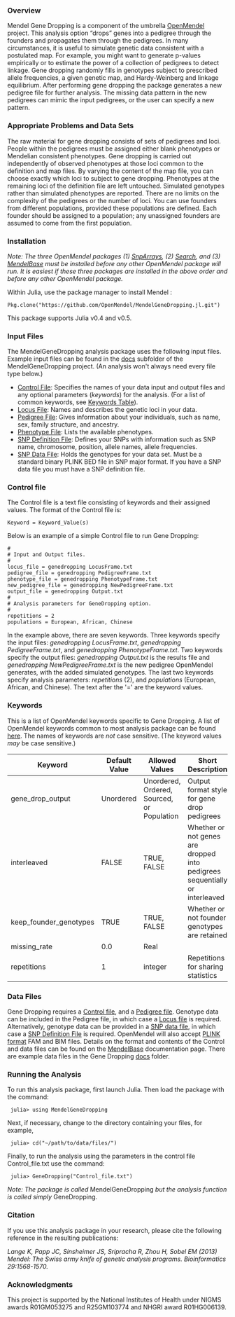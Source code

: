 ### Overview
Mendel Gene Dropping is a component of the umbrella [OpenMendel](https://openmendel.github.io) project. This analysis option “drops” genes into a pedigree through the founders and propagates them through the pedigrees. In many circumstances, it is useful to simulate genetic data consistent with a postulated map. For example, you might want to generate p-values empirically or to estimate the power of a collection of pedigrees to detect linkage. Gene dropping randomly fills in genotypes subject to prescribed allele frequencies, a given genetic map, and Hardy-Weinberg and linkage equilibrium. After performing gene dropping the package generates a new pedigree file for further analysis. The missing data pattern in the new pedigrees can mimic the input pedigrees, or the user can specify a new pattern.

### Appropriate Problems and Data Sets
The raw material for gene dropping consists of sets of pedigrees and loci. People within the pedigrees must be assigned either blank phenotypes or Mendelian consistent phenotypes. Gene dropping is carried out independently of observed phenotypes at those loci common to the definition and map files. By varying the content of the map file, you can choose exactly which loci to subject to gene dropping. Phenotypes at the remaining loci of the definition file are left untouched. Simulated genotypes rather than simulated phenotypes are reported. There are no limits on the complexity of the pedigrees or the number of loci. You can use founders from different populations, provided these populations are defined. Each founder should be assigned to a population; any unassigned founders are assumed to come from the first population.

### Installation
*Note: The three OpenMendel packages (1) [SnpArrays](https://openmendel.github.io/SnpArrays.jl/latest/), (2) [Search](https://openmendel.github.io/Search.jl), and (3) [MendelBase](https://openmendel.github.io/MendelBase.jl) must be installed before any other OpenMendel package will run. It is easiest if these three packages are installed in the above order and before any other OpenMendel package.*

Within Julia, use the package manager to install Mendel		:

    Pkg.clone("https://github.com/OpenMendel/MendelGeneDropping.jl.git")

This package supports Julia v0.4 and v0.5.

### Input Files
The MendelGeneDropping analysis package uses the following input files. Example input files can be found in the [docs](https://github.com/OpenMendel/MendelGeneDropping.jl/tree/master/docs) subfolder of the MendelGeneDropping project. (An analysis won't always need every file type below.)

* [Control File](#control-file): Specifies the names of your data input and output files and any optional parameters (*keywords*) for the analysis. (For a list of common keywords, see [Keywords Table](https://openmendel.github.io/MendelBase.jl/#keywords-table)).
* [Locus File](https://openmendel.github.io/MendelBase.jl/#locus-file): Names and describes the genetic loci in your data.
* [Pedigree File](https://openmendel.github.io/MendelBase.jl/#pedigree-file): Gives information about your individuals, such as name, sex, family structure, and ancestry.
* [Phenotype File](https://openmendel.github.io/MendelBase.jl/#phenotype-file): Lists the available phenotypes.
* [SNP Definition File](https://openmendel.github.io/MendelBase.jl/#snp-definition-file): Defines your SNPs with information such as SNP name, chromosome, position, allele names, allele frequencies.
* [SNP Data File](https://openmendel.github.io/MendelBase.jl/#snp-data-file): Holds the genotypes for your data set. Must be a standard binary PLINK BED file in SNP major format. If you have a SNP data file you must have a SNP definition file.

<a id="control-file"></a>
### Control file
The Control file is a text file consisting of keywords and their assigned values. The format of the Control file is:

	Keyword = Keyword_Value(s)

Below is an example of a simple Control file to run Gene Dropping:

	#
	# Input and Output files.
	#
	locus_file = genedropping LocusFrame.txt
	pedigree_file = genedropping PedigreeFrame.txt
	phenotype_file = genedropping PhenotypeFrame.txt
	new_pedigree_file = genedropping NewPedigreeFrame.txt
	output_file = genedropping Output.txt
	#
	# Analysis parameters for GeneDropping option.
	#
	repetitions = 2
	populations = European, African, Chinese

In the example above, there are seven keywords. Three keywords specify the input files: *genedropping LocusFrame.txt*, *genedropping PedigreeFrame.txt*, and *genedropping PhenotypeFrame.txt*. Two keywords specify the output files: *genedropping Output.txt* is the results file and *genedropping NewPedigreeFrame.txt* is the new pedigree OpenMendel generates, with the added simulated genotypes. The last two keywords specify analysis parameters: *repetitions* (2), and *populations* (European, African, and Chinese). The text after the '=' are the keyword values.

<a id="keywords-table"></a>
### Keywords
This is a list of OpenMendel keywords specific to Gene Dropping. A list of OpenMendel keywords common to most analysis package can be found [here](https://openmendel.github.io/MendelBase.jl/#keywords-table). The names of keywords are *not* case sensitive. (The keyword values *may* be case sensitive.)

Keyword          |   Default Value    | Allowed Values |  Short Description       
----------------      |  ----------------       |  ----------------      |  ----------------
gene_drop_output  | Unordered | Unordered, Ordered, Sourced, or Population |   Output format style for gene drop pedigrees 
interleaved          | FALSE |  TRUE, FALSE  |  Whether or not genes are dropped into pedigrees sequentially or interleaved
keep_founder_genotypes           | TRUE  |  TRUE, FALSE  |  Whether or not founder genotypes are retained
missing_rate   | 0.0 |   Real     |       
repetitions    |   1   |   integer     |       Repetitions for sharing statistics

### Data Files
Gene Dropping requires a [Control file](https://openmendel.github.io/MendelBase.jl/#control-file), and a [Pedigree file](https://openmendel.github.io/MendelBase.jl/#pedigree-file). Genotype data can be included in the Pedigree file, in which case a [Locus file](https://openmendel.github.io/MendelBase.jl/#locus-file) is required. Alternatively, genotype data can be provided in a [SNP data file](https://openmendel.github.io/MendelBase.jl/#snp-data-file), in which case a [SNP Definition File](https://openmendel.github.io/MendelBase.jl/#snp-definition-file) is required. OpenMendel will also accept [PLINK format](http://zzz.bwh.harvard.edu/plink) FAM and BIM files. Details on the format and contents of the Control and data files can be found on the [MendelBase](https://openmendel.github.io/MendelBase.jl) documentation page. There are example data files in the Gene Dropping [docs](https://github.com/OpenMendel/MendelGeneDropping.jl/tree/master/docs) folder.

### Running the Analysis

To run this analysis package, first launch Julia. Then load the package with the command:

     julia> using MendelGeneDropping

Next, if necessary, change to the directory containing your files, for example,

     julia> cd("~/path/to/data/files/")

Finally, to run the analysis using the parameters in the control file Control_file.txt use the command:

     julia> GeneDropping("Control_file.txt")

*Note: The package is called* MendelGeneDropping *but the analysis function is called simply* GeneDropping.

<!--- ### Interpreting the results
 ... --->

### Citation

If you use this analysis package in your research, please cite the following reference in the resulting publications:

*Lange K, Papp JC, Sinsheimer JS, Sripracha R, Zhou H, Sobel EM (2013) Mendel: The Swiss army knife of genetic analysis programs. Bioinformatics 29:1568-1570.*

<!--- ### Contributing
We welcome contributions to this Open Source project. To contribute, follow this procedure ... --->

### Acknowledgments

This project is supported by the National Institutes of Health under NIGMS awards R01GM053275 and R25GM103774 and NHGRI award R01HG006139.
